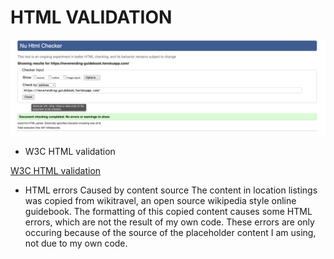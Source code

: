 # HTML VALIDATION 

![W3C HTML validation](/documentation/testing/testing_images/testing-html.png)
- W3C HTML validation

[W3C HTML validation](/documentation/testing/testing_images/testing-html-errors.png)
- HTML errors Caused by content source
The content in location listings was copied from wikitravel, an open source wikipedia style online guidebook. The formatting of this copied content causes some HTML errors, which are not the result of my own code. These errors are only occuring because of the source of the placeholder content I am using, not due to my own code. 